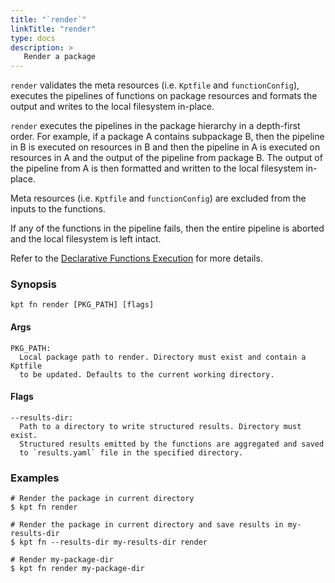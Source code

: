 ```yaml
---
title: "`render`"
linkTitle: "render"
type: docs
description: >
   Render a package
---
```

<!--mdtogo:Short
   Render a package.
-->

`render` validates the meta resources (i.e. `Kptfile` and `functionConfig`), executes
the pipelines of functions on package resources and formats the output and writes to
the local filesystem in-place.

`render` executes the pipelines in the package hierarchy in a depth-first order. For example, if a package A contains subpackage B, then the pipeline in B is executed on resources in B and then the pipeline in A is executed on resources in A and the output of the pipeline from package B. The output of the pipeline from A is then formatted and
written to the local filesystem in-place.

Meta resources (i.e. `Kptfile` and `functionConfig`) are excluded from the inputs to the functions.

If any of the functions in the pipeline fails, then the entire pipeline is aborted and the
local filesystem is left intact.

Refer to the [Declarative Functions Execution] for more details.
### Synopsis
<!--mdtogo:Long-->
```
kpt fn render [PKG_PATH] [flags]
```

#### Args

```
PKG_PATH:
  Local package path to render. Directory must exist and contain a Kptfile
  to be updated. Defaults to the current working directory.
```

#### Flags

```
--results-dir:
  Path to a directory to write structured results. Directory must exist.
  Structured results emitted by the functions are aggregated and saved
  to `results.yaml` file in the specified directory.
```
<!--mdtogo-->

### Examples

<!--mdtogo:Examples-->

```shell
# Render the package in current directory
$ kpt fn render
```

```shell
# Render the package in current directory and save results in my-results-dir
$ kpt fn --results-dir my-results-dir render
```

```shell
# Render my-package-dir
$ kpt fn render my-package-dir
```

<!--mdtogo-->

[Declarative Functions Execution]: /book/04-using-functions/01-declarative-function-execution
